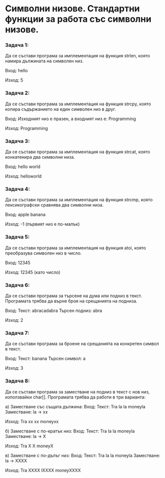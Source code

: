 # Символни низове. Стандартни функции за работа със символни низове.
### Задача 1:
Да се състави програма за имплементация на функция strlen, която намира дължината на символен низ.

Вход:
hello

Изход:
5


### Задача 2:
Да се състави програма за имплементация на функция strcpy, която копира съдържанието на един символен низ в друг.

Вход:
Изходният низ е празен, а входният низ е: Programming

Изход:
Programming


### Задача 3:
Да се състави програма за имплементация на функция strcat, която конкатенира два символни низа.

Вход:
hello
world

Изход:
helloworld


### Задача 4:
Да се състави програма за имплементация на функция strcmp, която лексикографски сравнява два символни низа.

Вход:
apple
banana

Изход:
-1 (първият низ е по-малък)


### Задача 5:
Да се състави програма за имплементация на функция atoi, която преобразува символен низ в число.

Вход:
12345

Изход:
12345 (като число)


### Задача 6:
Да се състави програма за търсене на дума или подниз в текст. Програмата трябва да върне броя на срещанията на подниза.

Вход:
Текст: abracadabra
Търсен подниз: abra

Изход:
2


### Задача 7:
Да се състави програма за броене на срещанията на конкретен символ в текст.

Вход:
Текст: banana
Търсен символ: a

Изход:
3


### Задача 8:
Да се състави програма за заместване на подниз в текст с нов низ, използвайки char[]. Програмата трябва да работи в три варианта:

а) Заместване със същата дължина:
Вход:
Текст: Tra la la moneyla
Заместване: la -> xx

Изход:
Tra xx xx moneyxx

б) Заместване с по-кратък низ:
Вход:
Текст: Tra la la moneyla
Заместване: la -> X

Изход:
Tra X X moneyX

в) Заместване с по-дълъг низ:
Вход:
Текст: Tra la la moneyla
Заместване: la -> XXXX

Изход:
Tra XXXX lXXXX moneyXXXX
